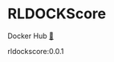 # RLDOCKScore

Docker Hub [:link:](https://hub.docker.com/repository/docker/biopod/rldockscore/general)

rldockscore:0.0.1
